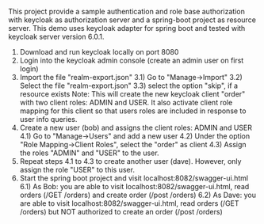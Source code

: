 
This project provide a sample authentication and role base authorization with keycloak as authorization server and a spring-boot project as resource server.
This demo uses keycloak adapter for spring boot and tested with keycloak server version 6.0.1.

1) Download and run keycloak locally on port 8080 
2) Login into the keycloak admin console (create an admin user on first login)
3) Import the file "realm-export.json"
3.1) Go to "Manage->Import"
3.2) Select the file "realm-export.json"
3.3) select the option "skip", if a resource exists
Note: This will create the new keycloak client "order" with two client roles: ADMIN and USER. It also activate client role mapping for this client so that users roles are included in response to user info queries.
4) Create a new user (bob) and assigns the client roles: ADMIN and USER 
4.1) Go to "Manage->Users" and add a new user
4.2) Under the option "Role Mapping->Client Roles", select the "order" as client
4.3) Assign the roles "ADMIN" and "USER" to the user.
5) Repeat steps 4.1 to 4.3 to create another user (dave). However, only assign the role "USER" to this user.
6) Start the spring boot project and visit localhost:8082/swagger-ui.html
6.1) As Bob: you are able to visit localhost:8082/swagger-ui.html, read orders (/GET /orders) and create order (/post /orders)
6.2) As Dave: you are able to visit localhost:8082/swagger-ui.html, read orders (/GET /orders) but NOT authorized to create an order (/post /orders)

